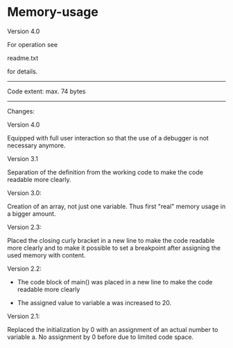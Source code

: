 # Memory-usage

Version 4.0

For operation see

  readme.txt
  
for details.


---
Code extent: max. 74 bytes


---
Changes:

Version 4.0

Equipped with full user interaction so that the use of a debugger is not necessary anymore.


Version 3.1

Separation of the definition from the working code to make the code readable
more clearly.


Version 3.0:

Creation of an array, not just one variable. Thus first "real" memory usage
in a bigger amount.


Version 2.3:

Placed the closing curly bracket in a new line to make the code readable
more clearly and to make it possible to set a breakpoint after assigning
the used memory with content.


Version 2.2:

- The code block of main() was placed in a new line to make the code readable
  more clearly

- The assigned value to variable a was increased to 20.


Version 2.1:

Replaced the initialization by 0 with an assignment of an actual number to variable a.
No assignment by 0 before due to limited code space.



